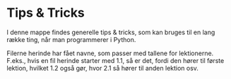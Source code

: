 # Tips & Tricks
I denne mappe findes generelle tips & tricks, som kan bruges til en lang række ting, når man programmerer i Python. 

Filerne herinde har fået navne, som passer med tallene for lektionerne. F.eks., hvis en fil herinde starter med 1.1, så er det, fordi den hører til første lektion, hvilket 1.2 også gør, hvor 2.1 så hører til anden lektion osv.
